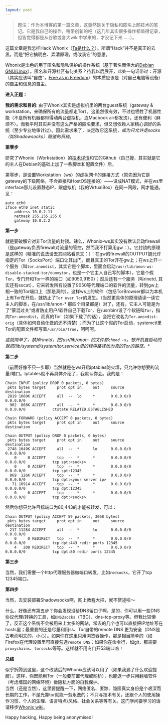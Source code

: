 ```yaml
---
layout: post
---
```


> 题注：作为本博客的第一篇文章，这竟然是关于隐私和匿名上网技术的笔记。它是我自己的操作，稍带创新的吧（这几年其实很多操作都值得记录，但皆觉得都是从谷歌或各大wiki中学来的，才没记下来……）。  

这篇文章是我怎样Hack Whonix（[Ta是什么？](https://whonix.org)）。所谓“Hack”并不是真正的去黑，而是“把它搞明白、弄清原理，或改装它”的意思。  

Whonix是出色的用于匿名和隐私保护的操作系统（基于著名而伟大的[Debian GNU/Linux](https://debian.org)）。匿名和开源社区有何关系？待我以后展开，此处一句话带过：开源（其实应该叫“自由”，[Free as in Freedom](https://www.gnu.org/philosophy/free-sw.html)）的本质应该是（对自己电脑等设备）的自主和信息的自主。

**进入正题：**  

**我的需求和目的**: 由于Whonix其实是虚拟机里的两台guest系统（gateway & workstation，来确保所有的流量都走Tor），这虽然很有效，不过也牺牲了机器性能（不是所有机器都带得动两台虚拟机，连Macbook air都发烫），还有便利（麻烦不）。而我平时其实并没有这么严格的匿名要求，但又想依赖人家精心调好的系统（至少专业地审计过）。因此需求来了，决定改它这系统，_成为只允许走socks（如Shadowsocks）隧道的系统_。

**第零步**

研究了Whonix（Workstation）的[技术详情](https://www.whonix.org/wiki/Design)和它的Github（自己搜，其实就是它的主人在Debian的基础上加了一些脚本和配置文件）后，

第零步，是设置Workstation（ws）的虚拟网卡的连接方式（原先因为它是gateway的下级网络，不会直接和HostOS连接的）——设成NAT模式，并在ws里interface那儿设置静态IP，跟虚拟机（我的VirtualBox）在同一网段，网才能通。见：

```
auto eth0
iface eth0 inet static
	address 10.0.2.11
	netmask 255.255.255.0
	gateway 10.0.2.2
```

**第一步**

就是要破解它对非Tor流量的封锁。辣么，Whonix-ws其实没有默认启动firewall（是gateway负责firewall对流量的管控，然而我不打算用gw：）。它封锁的原理是这样的（精准的说法请去其网站看原文：）：在gw的firewall的OUTPUT链允许指定的Tor（SocksPort）端口让其出门，而且真正的Tor开在gw上；在ws上开一个服务（叫`tor.anondist`，其实它是个脚本，里面会启动`/usr/lib/anon-ws-disable-stacked-tor/dummytor`，也是一个它主人自己写的脚本），它是个假Tor，专门开和Tor一样的端口（如9050,9150）；然后还有一个服务（叫rinetd, 其实还有socat），它来转发所有设置了9050等代理端口的软件的流量，转到gw上相一致的Tor端口上（那是真的）。这样ws上的软件（包括TorBrowser都以为本机上有Tor在开启，就防止了`Tor over Tor`的发生。（当然更具体的原理请读一读它主人的脚本，在/usr/lib/anon-* 那四个目录都是）对了，还有，它主人可能是为了“蒙混过关”或者防止用户/软件自己下载Tor，在/usr/bin/设了个软链叫`Tor`，指向`Tor-anondist`，而真的Tor（如果下载了的话），会把它改名为`Tor.anondist-orig`（具体如何自动化做的还不清楚）；而为了让这个假的Tor启动，systemctl里Tor的配置文件都写着`/usr/bin/true`，呵呵呵。

**这就简单了，禁掉rinetd，把/usr/lib/anon-* 的文件都`chmod -x`。想开机自启动的就把/lib/systemd/system/tor.service里的程序路径改为真的Tor的路径。**  

**第二步**

（前面好像不只一步耶）当然就是在ws开启iptables防火墙，只允许你想要的流量/端口。Iptables就不再具体介绍了，我默认你会。我的是：
```
Chain INPUT (policy DROP 0 packets, 0 bytes)
 pkts bytes target     prot opt in     out     source               destination         
 2819 1060K ACCEPT     all  --  lo     *       0.0.0.0/0            0.0.0.0/0           
  902  868K ACCEPT     all  --  *      *       0.0.0.0/0            0.0.0.0/0            ctstate RELATED,ESTABLISHED

Chain FORWARD (policy ACCEPT 0 packets, 0 bytes)
 pkts bytes target     prot opt in     out     source               destination         

Chain OUTPUT (policy DROP 0 packets, 0 bytes)
 pkts bytes target     prot opt in     out     source               destination         
 2748 1049K ACCEPT     all  --  *      lo      0.0.0.0/0            0.0.0.0/0           
    0     0 ACCEPT     tcp  --  *      *       0.0.0.0/0            0.0.0.0/0            tcp spt:<socks>
    0     0 ACCEPT     tcp  --  *      *       0.0.0.0/0            0.0.0.0/0            tcp spt:12345
  869  126K ACCEPT     tcp  --  *      *       0.0.0.0/0            0.0.0.0/0            tcp dpt:<your server ip>
   71 10914 ACCEPT     tcp  --  *      *       0.0.0.0/0            0.0.0.0/0            tcp dpt:12345
    0     0 ACCEPT     tcp  --  *      *       0.0.0.0/0            0.0.0.0/0            tcp dpt:<socks>
```

然后你想只允许目标端口为80,443的才能被转发，可以：
```
Chain OUTPUT (policy ACCEPT 59 packets, 3068 bytes)
 pkts bytes target     prot opt in     out     source               destination         
  217 11284 ACCEPT     all  --  *      lo      0.0.0.0/0            0.0.0.0/0           
    0     0 REDIRECT   tcp  --  *      *       0.0.0.0/0            0.0.0.0/0            tcp dpt:443 redir ports 12345
    4   208 REDIRECT   tcp  --  *      *       0.0.0.0/0            0.0.0.0/0            tcp dpt:80 redir ports 12345
```

**第三步**

当然，我们需要一个http代理服务器做端口转发，比如`redsocks`，它开了tcp 12345端口。

**第四步**

当然，去安装部署Shadowsocks啊，网上教程大把，就不赘述啦～

什么，好像还有第五步？你会发现没给DNS留口子啊。是的，你可以用一些DNS协议代理/转换的工具，如`DNS2socks`（TBC）、dns-tcp-proxy等。但我比较懒了，反正这个系统不会被用来上太多的网站，常去的几个也可以直接把IP地址写在hosts里；最重要的还是尽量利用ss、Tor自带的remote DNS 更为安全（DNS是古老而明文的，小心）。如果你在这里只用浏览器操作，那是相当简单的（如Firefox在代理设置里可直接勾选`remote DNS`；如果你在命令行，如git，那需要`proxychains`、`torsocks`等等。这样就不用专门开53端口咯！

**总结**

似乎折腾到这里，这个改装后的Whonix应该可以用了（如果我漏了什么欢迎提醒）。这样，你既能用Tor（一般要前置代理或网桥），也能退一步只用翻墙软件（考虑墙国的网络环境）做隐私方面的自我保护。  
当然（还是当然），这里要提醒一下，网络匿名、匿踪、隐匿真实身份是个艰深而长期的工作，不是光靠tor就能一劳永逸的；不只与技术有关，还跟个人的使用操作习惯、个人的生理、语言特点/风格、社会关系等等有关。这门学问要学习的话请移步[Whonix wiki](https://www.whonix.org/wiki/Documentation)。

Happy hacking, Happy being anonymised!




